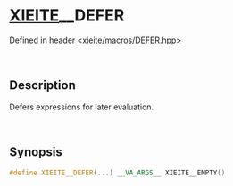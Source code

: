 # [XIEITE](../../macros.md)\_\_DEFER
Defined in header [<xieite/macros/DEFER.hpp>](../../include/xieite/macros/DEFER.hpp)

&nbsp;

## Description
Defers expressions for later evaluation.

&nbsp;

## Synopsis
```cpp
#define XIEITE__DEFER(...) __VA_ARGS__ XIEITE__EMPTY()
```
